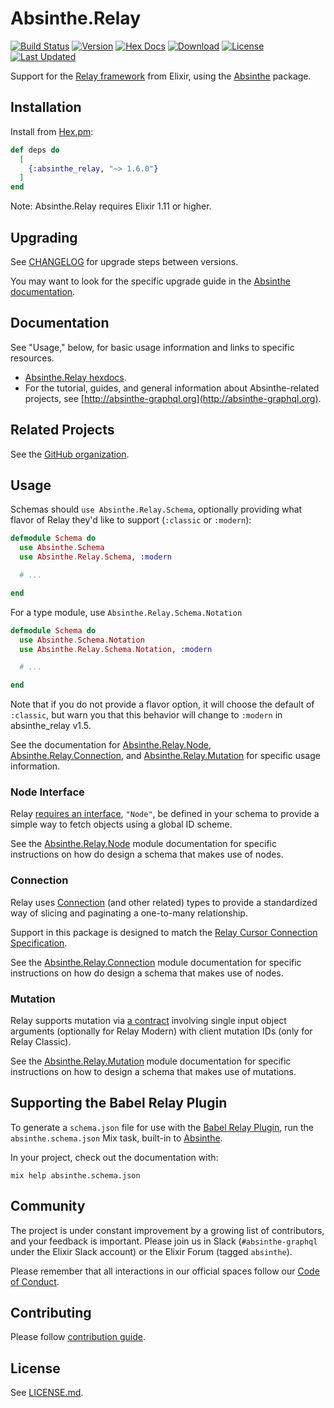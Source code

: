 # Absinthe.Relay

[![Build Status](https://github.com/absinthe-graphql/absinthe_relay/workflows/CI/badge.svg)](https://github.com/absinthe-graphql/absinthe_relay/actions?query=workflow%3ACI)
[![Version](https://img.shields.io/hexpm/v/absinthe_relay.svg)](https://hex.pm/packages/absinthe_relay)
[![Hex Docs](https://img.shields.io/badge/hex-docs-lightgreen.svg)](https://hexdocs.pm/absinthe_relay/)
[![Download](https://img.shields.io/hexpm/dt/absinthe_relay.svg)](https://hex.pm/packages/absinthe_relay)
[![License](https://img.shields.io/badge/License-MIT-blue.svg)](https://opensource.org/licenses/MIT)
[![Last Updated](https://img.shields.io/github/last-commit/absinthe-graphql/absinthe_relay.svg)](https://github.com/absinthe-graphql/absinthe_relay/commits/master)

Support for the [Relay framework](https://facebook.github.io/relay/)
from Elixir, using the [Absinthe](https://github.com/absinthe-graphql/absinthe)
package.

## Installation

Install from [Hex.pm](https://hex.pm/packages/absinthe_relay):

```elixir
def deps do
  [
    {:absinthe_relay, "~> 1.6.0"}
  ]
end
```

Note: Absinthe.Relay requires Elixir 1.11 or higher.

## Upgrading

See [CHANGELOG](./CHANGELOG.md) for upgrade steps between versions.

You may want to look for the specific upgrade guide in the [Absinthe documentation](https://hexdocs.pm/absinthe).

## Documentation

See "Usage," below, for basic usage information and links to specific resources.

- [Absinthe.Relay hexdocs](https://hexdocs.pm/absinthe_relay).
- For the tutorial, guides, and general information about Absinthe-related
  projects, see [http://absinthe-graphql.org](http://absinthe-graphql.org).

## Related Projects

See the [GitHub organization](https://github.com/absinthe-graphql).

## Usage

Schemas should `use Absinthe.Relay.Schema`, optionally providing what flavor of Relay they'd like to support (`:classic` or `:modern`):

```elixir
defmodule Schema do
  use Absinthe.Schema
  use Absinthe.Relay.Schema, :modern

  # ...

end
```

For a type module, use `Absinthe.Relay.Schema.Notation`

```elixir
defmodule Schema do
  use Absinthe.Schema.Notation
  use Absinthe.Relay.Schema.Notation, :modern

  # ...

end
```

Note that if you do not provide a flavor option, it will choose the default of `:classic`, but warn you
that this behavior will change to `:modern` in absinthe_relay v1.5.


See the documentation for [Absinthe.Relay.Node](https://hexdocs.pm/absinthe_relay/Absinthe.Relay.Node.html),
[Absinthe.Relay.Connection](https://hexdocs.pm/absinthe_relay/Absinthe.Relay.Connection.html), and [Absinthe.Relay.Mutation](https://hexdocs.pm/absinthe_relay/Absinthe.Relay.Mutation.html)  for
specific usage information.

### Node Interface

Relay
[requires an interface](https://facebook.github.io/relay/docs/en/graphql-server-specification.html#object-identification),
`"Node"`, be defined in your schema to provide a simple way to fetch
objects using a global ID scheme.

See the [Absinthe.Relay.Node](https://hexdocs.pm/absinthe_relay/Absinthe.Relay.Node.html)
module documentation for specific instructions on how do design a schema that makes use of nodes.

### Connection

Relay uses
[Connection](https://facebook.github.io/relay/docs/en/graphql-in-relay.html#connectionkey-string-filters-string)
(and other related) types to provide a standardized way of slicing and
paginating a one-to-many relationship.

Support in this package is designed to match the [Relay Cursor Connection Specification](https://facebook.github.io/relay/docs/en/graphql-server-specification.html#connections).

See the [Absinthe.Relay.Connection](https://hexdocs.pm/absinthe_relay/Absinthe.Relay.Connection.html)
module documentation for specific instructions on how do design a schema that makes use of nodes.

### Mutation

Relay supports mutation via [a contract](https://facebook.github.io/relay/docs/en/graphql-server-specification.html#mutations) involving single input object arguments (optionally for Relay Modern) with client mutation IDs (only for Relay Classic).

See the [Absinthe.Relay.Mutation](https://hexdocs.pm/absinthe_relay/Absinthe.Relay.Mutation.html) module documentation for specific instructions on how to design a schema that makes use of mutations.

## Supporting the Babel Relay Plugin

To generate a `schema.json` file for use with the [Babel Relay Plugin](https://facebook.github.io/relay/docs/en/installation-and-setup.html#set-up-babel-plugin-relay), run the `absinthe.schema.json` Mix task, built-in to [Absinthe](https://github.com/absinthe-graphql/absinthe).

In your project, check out the documentation with:

```
mix help absinthe.schema.json
```

## Community

The project is under constant improvement by a growing list of
contributors, and your feedback is important. Please join us in Slack
(`#absinthe-graphql` under the Elixir Slack account) or the Elixir Forum
(tagged `absinthe`).

Please remember that all interactions in our official spaces follow
our [Code of Conduct](./CODE_OF_CONDUCT.md).

## Contributing

Please follow [contribution guide](./CONTRIBUTING.md).

## License

See [LICENSE.md](./LICENSE.md).

